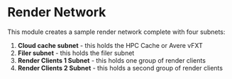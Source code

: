 # Render Network

This module creates a sample render network complete with four subnets:
1. **Cloud cache subnet** - this holds the HPC Cache or Avere vFXT
2. **Filer subnet** - this holds the filer subnet
3. **Render Clients 1 Subnet** - this holds one group of render clients
4. **Render Clients 2 Subnet** - this holds a second group of render clients